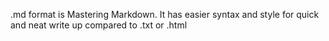 .md format is Mastering Markdown. It has easier syntax and style for quick and neat write up compared to .txt or .html